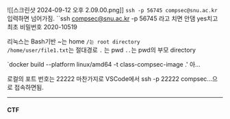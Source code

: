 ![[스크린샷 2024-09-12 오후 2.09.00.png]]
```ssh -p 56745 compsec@snu.ac.kr```
입력하면 넘어가짐.
``ssh compsec@snu.ac.kr -p 56745
라고 치면 안댐
yes치고
최초 비밀번호 2020-10519

리눅스는 Bash기반
~는 home
`/는 root directory`  
`/home/user/file1.txt`는 절대경로
`.` 는 pwd
`..`는 pwd의 부모 directory

`docker build --platform linux/amd64 -t class-compsec-image .'
아...

로컬의 포트 번호는 22222
마찬가지로 VSCode에서 ssh -p 22222 compsec...으로 접속하면됨.

---
#### CTF
